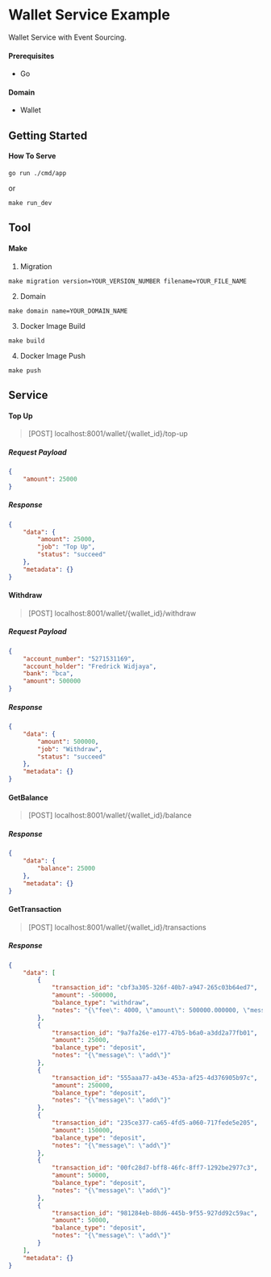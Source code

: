 # Wallet Service Example
Wallet Service with Event Sourcing.

#### Prerequisites
- Go

#### Domain
- Wallet

## Getting Started
#### How To Serve
```shell script
go run ./cmd/app
```
or
```shell script
make run_dev
```

## Tool
#### Make
1. Migration
```shell script
make migration version=YOUR_VERSION_NUMBER filename=YOUR_FILE_NAME
```
2. Domain
```shell script
make domain name=YOUR_DOMAIN_NAME
```
3. Docker Image Build
```shell script
make build
```
4. Docker Image Push
```shell script
make push
```

## Service
#### Top Up
> [POST] localhost:8001/wallet/{wallet_id}/top-up
##### Request Payload
```json
{
    "amount": 25000
}
```
##### Response
```json
{
    "data": {
        "amount": 25000,
        "job": "Top Up",
        "status": "succeed"
    },
    "metadata": {}
}
```

#### Withdraw
> [POST] localhost:8001/wallet/{wallet_id}/withdraw
##### Request Payload
```json
{
    "account_number": "5271531169",
    "account_holder": "Fredrick Widjaya",
    "bank": "bca",
    "amount": 500000
}
```
##### Response
```json
{
    "data": {
        "amount": 500000,
        "job": "Withdraw",
        "status": "succeed"
    },
    "metadata": {}
}
```

#### GetBalance
> [POST] localhost:8001/wallet/{wallet_id}/balance
##### Response
```json
{
    "data": {
        "balance": 25000
    },
    "metadata": {}
}
```

#### GetTransaction
> [POST] localhost:8001/wallet/{wallet_id}/transactions
##### Response
```json
{
    "data": [
        {
            "transaction_id": "cbf3a305-326f-40b7-a947-265c03b64ed7",
            "amount": -500000,
            "balance_type": "withdraw",
            "notes": "{\"fee\": 4000, \"amount\": 500000.000000, \"message\": \"withdraw\", \"withdraw_destination\": {\"bank\": \"bca\", \"account_holder\": \"Fredrick Widjaya\", \"account_number\": \"5271531169\"}}"
        },
        {
            "transaction_id": "9a7fa26e-e177-47b5-b6a0-a3dd2a77fb01",
            "amount": 25000,
            "balance_type": "deposit",
            "notes": "{\"message\": \"add\"}"
        },
        {
            "transaction_id": "555aaa77-a43e-453a-af25-4d376905b97c",
            "amount": 250000,
            "balance_type": "deposit",
            "notes": "{\"message\": \"add\"}"
        },
        {
            "transaction_id": "235ce377-ca65-4fd5-a060-717fede5e205",
            "amount": 150000,
            "balance_type": "deposit",
            "notes": "{\"message\": \"add\"}"
        },
        {
            "transaction_id": "00fc28d7-bff8-46fc-8ff7-1292be2977c3",
            "amount": 50000,
            "balance_type": "deposit",
            "notes": "{\"message\": \"add\"}"
        },
        {
            "transaction_id": "981284eb-88d6-445b-9f55-927dd92c59ac",
            "amount": 50000,
            "balance_type": "deposit",
            "notes": "{\"message\": \"add\"}"
        }
    ],
    "metadata": {}
}
```